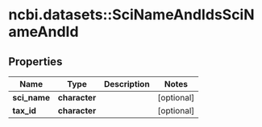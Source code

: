 # ncbi.datasets::SciNameAndIdsSciNameAndId

## Properties
Name | Type | Description | Notes
------------ | ------------- | ------------- | -------------
**sci_name** | **character** |  | [optional] 
**tax_id** | **character** |  | [optional] 


